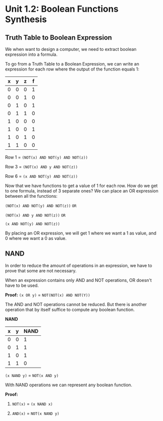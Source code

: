 # Unit 1.2: Boolean Functions Synthesis

## Truth Table to Boolean Expression

We when want to design a computer, we need to extract boolean expression into a formula.

To go from a Truth Table to a Boolean Expression, we can write an expression for each row where the output of the 
function equals 1:

x | y | z | f
--- | --- | --- | ---
0 | 0 | 0 | 1
0 | 0 | 1 | 0
0 | 1 | 0 | 1
0 | 1 | 1 | 0
1 | 0 | 0 | 0
1 | 0 | 0 | 1
1 | 0 | 1 | 0
1 | 1 | 0 | 0

Row 1 = `(NOT(x) AND NOT(y) AND NOT(z))`

Row 3 = `(NOT(x) AND y AND NOT(z))`

Row 6 = `(x AND NOT(y) AND NOT(z))`

Now that we have functions to get a value of 1 for each row. How do we get to one formula, instead of 3 separate ones?
We can place an OR expression between all the functions:

`(NOT(x) AND NOT(y) AND NOT(z))` `OR`

`(NOT(x) AND y AND NOT(z))` `OR`

`(x AND NOT(y) AND NOT(z))`

By placing an OR expression, we will get 1 where we want a 1 as value, and 0 where we want a 0 as value.

## NAND

In order to reduce the amount of operations in an expression, we have to prove that some are not necessary.

When an expression contains only AND and NOT operations, OR doesn't have to be used.

**Proof:**
`(x OR y)` = `NOT(NOT(x) AND NOT(Y))`

The AND and NOT operations cannot be reduced. But there is another operation that by itself suffice to
compute any boolean function.

**NAND**

x | y | NAND
--- | --- | ---
0 | 0 | 1
0 | 1 | 1
1 | 0 | 1
1 | 1 | 0

`(x NAND y)` = `NOT(x AND y)`


With NAND operations we can represent any boolean function.

**Proof:**

1) `NOT(x)` = `(x NAND x)`

2) `AND(x)` = `NOT(x NAND y)`
